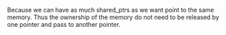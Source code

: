 Because we can have as much shared_ptrs as we want point to the same memory. Thus the ownership of the memory do not need to be released by one pointer and pass to another pointer.